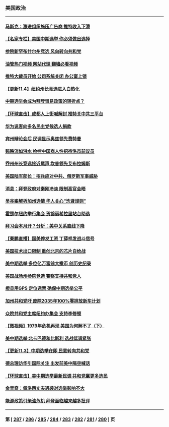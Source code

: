 ### 美国政治
---
#### [马斯克：激进组织施压广告商 推特收入下滑](../../pages/ncid1078159/n13859705.md?11050445) 
#### [【名家专栏】美国中期选举 你必须做出选择](../../pages/ncid1078159/n13859537.md?11050445) 
#### [参院新罕布什尔州竞选 风向转向共和党](../../pages/ncid1078159/n13858989.md?11050445) 
#### [油管热门视频 网站代理 翻墙必看视频](http://132.145.103.77:81/youtube.html?11050445)
#### [推特大裁员开始 公司系统关闭 办公室上锁](../../pages/ncid1078159/n13859659.md?11050445) 
#### [【更新11.4】纽约州长竞选进入白热化](../../pages/ncid1078159/n13859517.md?11050445) 
#### [中期选举会成为拜登贸易政策的转折点？](../../pages/ncid1078159/n13859073.md?11050445) 
#### [【环球直击】成都人上街喊解封 推特关中共三平台](../../pages/ncid1078159/n13859014.md?11050445) 
#### [华为说客向多名民主党候选人捐款](../../pages/ncid1078159/n13859256.md?11050445) 
#### [宾州辩论会后 民调显示奥兹领先费特曼](../../pages/ncid1078159/n13859175.md?11050445) 
#### [贿赂流如洪水 检控中国商人性招待洛市前议员](../../pages/ncid1078159/n13859223.md?11050445) 
#### [乔州州长竞选接近尾声 坎普领先艾布拉姆斯](../../pages/ncid1078159/n13859089.md?11050445) 
#### [美国陆军部长：招兵应对中共、俄罗斯军事威胁](../../pages/ncid1078159/n13859185.md?11050445) 
#### [消息：拜登政府对秦刚冷淡 限制高官会晤](../../pages/ncid1078159/n13859038.md?11050445) 
#### [吴兆峯解析加州选情 华人关心“洗肾规则”](../../pages/ncid1078159/n13859137.md?11050445) 
#### [霍楚尔纽约举行集会 贺锦丽希拉里站台助选](../../pages/ncid1078159/n13859085.md?11050445) 
#### [拜习会本月开？分析：美中关系直线下降](../../pages/ncid1078159/n13858925.md?11050445) 
#### [【秦鹏直播】国美停发工资 丁薛祥发战斗信号](../../pages/ncid1078159/n13859067.md?11050445) 
#### [美国技术出口限制 重创北京的芯片自给战](../../pages/ncid1078159/n13859009.md?11050445) 
#### [美中期选举 多位亿万富翁大撒币 创历史纪录](../../pages/ncid1078159/n13858938.md?11050445) 
#### [美国战场州参院竞选 警察支持共和党人](../../pages/ncid1078159/n13858862.md?11050445) 
#### [橙县用GPS 定位选票 确保中期选举公平](../../pages/ncid1078159/n13858973.md?11050445) 
#### [加州共和党吁 废除2035年100%零排放新车计划](../../pages/ncid1078159/n13858963.md?11050445) 
#### [众院共和党主席纽约办集会 支持李修顿](../../pages/ncid1078159/n13858822.md?11050445) 
#### [【微视频】1979年危机再现 美国为何解不了（下）](../../pages/ncid1078159/n13858870.md?11050445) 
#### [美中期选举 北卡巴德和比斯利 选战低调紧张](../../pages/ncid1078159/n13858726.md?11050445) 
#### [【更新11.3】中期选举在即 民意转向共和党](../../pages/ncid1078159/n13858154.md?11050445) 
#### [德总理访华引国际关注 出发前美中隔空喊话](../../pages/ncid1078159/n13858611.md?11050445) 
#### [【环球直击】美中期选举最新民调 共和党赢更多选民](../../pages/ncid1078159/n13858118.md?11050445) 
#### [金里奇：佩洛西丈夫遇袭对选举影响不大](../../pages/ncid1078159/n13858518.md?11050445) 
#### [能源政策引柴油危机 拜登面临越来越多批评](../../pages/ncid1078159/n13858261.md?11050445) 

---
#### 第 [ [287](./287.md?11050445) / [286](./286.md?11050445) / [285](./285.md?11050445) / [284](./284.md?11050445) / [283](./283.md?11050445) / [282](./282.md?11050445) / [281](./281.md?11050445) / [280](./280.md?11050445) ] 页
